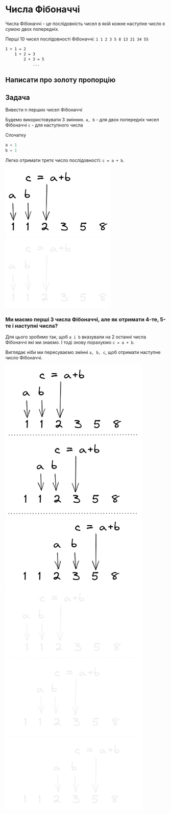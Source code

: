 # Числа Фібоначчі

Числа Фібоначчі - це послідовність чисел в якій кожне наступне число є сумою двох попередніх.

Перші 10 чисел послідовності Фібоначчі: `1 1 2 3 5 8 13 21 34 55`

```
1 + 1 = 2
    1 + 2 = 3
        2 + 3 = 5
            ...
```

## Написати про золоту пропорцію

## Задача
Вивести n перших чисел Фібоначчі

Будемо використовувати 3 змінних.
`a, b` - для двох попередніх чисел Фібоначчі
`c` - для наступного числа

Спочатку

```python
a = 1
b = 1
```

Легко отримати третє число послідовності: `c = a + b`.

![Перші 3 числа послідовності](/loops/img/fibo1.png#gh-light-mode-only)![Перші 3 числа послідовності](/loops/img/fibo1-dark.png#gh-dark-mode-only)

### Ми маємо перші 3 числа Фібоначчі, але як отримати 4-те, 5-те і наступні числа?


Для цього зробимо так, щоб `a i b` вказували на 2 останні числа Фібоначчі які ми знаємо. І тоді знову порахуємо `c = a + b`.

Виглядає ніби ми пересуваємо змінні `a, b, c`, щоб отримати наступне число Фібоначчі.

![Змінюємо значення змінних](/loops/img/fibo2.png#gh-light-mode-only)![Змінюємо значення змінних](/loops/img/fibo2-dark.png#gh-dark-mode-only)
